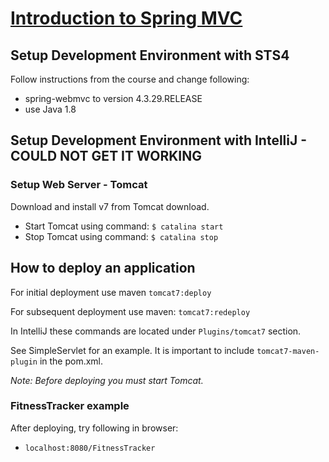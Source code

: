 # [Introduction to Spring MVC](https://app.pluralsight.com/library/courses/springmvc-intro/table-of-contents)

## Setup Development Environment with STS4

Follow instructions from the course and change following:

- spring-webmvc to version 4.3.29.RELEASE
- use Java 1.8

## Setup Development Environment with IntelliJ - COULD NOT GET IT WORKING

### Setup Web Server - Tomcat

Download and install v7 from Tomcat download.

- Start Tomcat using command: `$ catalina start`
- Stop Tomcat using command: `$ catalina stop`

## How to deploy an application

For initial deployment use maven `tomcat7:deploy`

For subsequent deployment use maven: `tomcat7:redeploy`

In IntelliJ these commands are located under `Plugins/tomcat7` section.

See SimpleServlet for an example. It is important to include `tomcat7-maven-plugin`
in the pom.xml.

*Note: Before deploying you must start Tomcat.*

### FitnessTracker example

After deploying, try following in browser:

- `localhost:8080/FitnessTracker`
